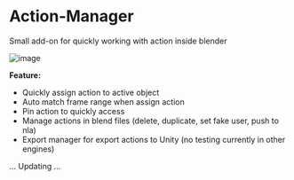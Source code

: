 # Action-Manager
Small add-on for quickly working with action inside blender

![image](https://github.com/Sonnh2705/Action-Manager/assets/69750750/e16d94bd-69b8-48f4-b2b7-f45c2d9fbc77)

**Feature:**

  - Quickly assign action to active object
  - Auto match frame range when assign action
  - Pin action to quickly access
  - Manage actions in blend files (delete, duplicate, set fake user, push to nla)
  - Export manager for export actions to Unity (no testing currently in other engines)
    
... Updating ...
